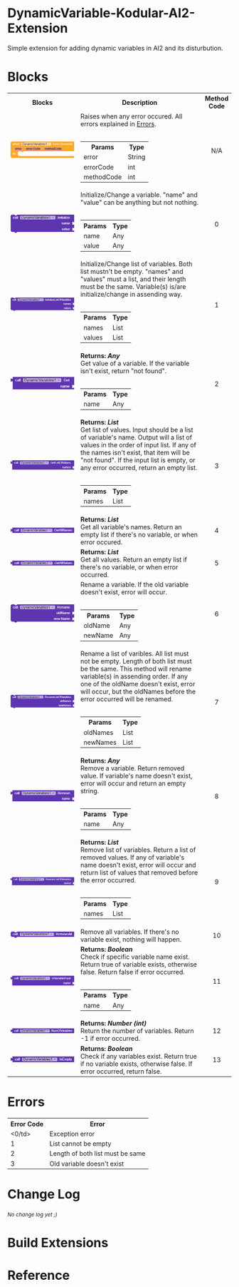 # DynamicVariable-Kodular-AI2-Extension
Simple extension for adding dynamic variables in AI2 and its disturbution.

# Blocks

<table style = "width:100%">
	<tr>
		<th width = "35%">Blocks</th>
		<th width = "60%">Description</th>
		<th width = "5%">Method Code</th>
	</tr>
	<tr>
		<td>
			<img src = "assets/WhenErrorOccurred.png">
		</td>
		<td>Raises when any error occured. All errors explained in <a href="https://github.com/WaterMelonOof/DynamicVariables-Kodular-AI2-Extension/blob/master/README.md#errors">Errors</a>. <br><br>
		<table>
			<tr>
				<th>Params</th>
				<th>Type</th>
			</tr>
			<tr>
				<td>error</td>
				<td>String</td>
			</tr>
			<tr>
				<td>errorCode</td>
				<td>int</td>
			</tr>
			<tr>
				<td>methodCode</td>
				<td>int</td>
			<tr>
			</table>
		</td>
		<td align = "center">N/A</td>
	</tr>
	<tr>
		<td>
			<img src = "assets/Initialize.png">
		</td>
		<td>Initialize/Change a variable. "name" and "value" can be anything but not nothing. <br><br>
		<table>
			<tr>
				<th>Params</th>
				<th>Type</th>
			</tr>
			<tr>
				<td>name</td>
				<td>Any</td>
			</tr>
			<tr>
				<td>value</td>
				<td>Any</td>
			</tr>
			</table>
		</td>
		<td align = "center">0</td>
	</tr>
	<tr>
		<td>
			<img src = "assets/InitializeListOfVariables.png">
		</td>
		<td>Initialize/Change list of variables. Both list mustn't be empty. "names" and "values" must a list, and their length must be the same. Variable(s) is/are initialize/change in assending way.<br><br>
		<table>
			<tr>
				<th>Params</th>
				<th>Type</th>
			</tr>
			<tr>
				<td>names</td>
				<td>List</td>
			</tr>
			<tr>
				<td>values</td>
				<td>List</td>
			</tr>
			</table>
		</td>
		<td align = "center">1</td>
	</tr>
	<tr>
		<td>
			<img src = "assets/Get.png">
		</td>
		<td><b>Returns: <i>Any</i></b><br>Get value of a variable. If the variable isn't exist, return "not found".<br><br>
		<table>
			<tr>
				<th>Params</th>
				<th>Type</th>
			</tr>
			<tr>
				<td>name</td>
				<td>Any</td>
			</tr>
			</table>
		</td>
		<td align = "center">2</td>
	</tr>
	<tr>
		<td>
			<img src = "assets/GetListOfValues.png">
		</td>
		<td><b>Returns: <i>List</i></b><br>Get list of values. Input should be a list of variable's name. Output will a list of values in the order of input list. If any of the names isn't exist, that item will be "not found". If the input list is empty, or any error occurred, return an empty list.<br><br>
		<table>
			<tr>
				<th>Params</th>
				<th>Type</th>
			</tr>
			<tr>
				<td>names</td>
				<td>List</td>
			</tr>
			</table>
		</td>
		<td align = "center">3</td>
	</tr>
	<tr>
		<td>
			<img src = "assets/GetAllNames.png">
		</td>
		<td><b>Returns: <i>List</i></b><br>Get all variable's names. Return an empty list if there's no variable, or when error occured.</td>
		<td align = "center">4</td>
	</tr>
	<tr>
		<td>
			<img src = "assets/GetAllValues.png">
		</td>
		<td><b>Returns: <i>List</i></b><br>Get all values. Return an empty list if there's no variable, or when error occurred.</td>
		<td align = "center">5</td>
	</tr>
	<tr>
		<td>
			<img src = "assets/Rename.png">
		</td>
		<td>Rename a variable. If the old variable doesn't exist, error will occur.<br><br>
		<table>
			<tr>
				<th>Params</th>
				<th>Type</th>
			</tr>
			<tr>
				<td>oldName</td>
				<td>Any</td>
			</tr>
			<tr>
				<td>newName</td>
				<td>Any</td>
			</tr>
		</table>
		</td>
		<td align = "center">6</td>
	</tr>
	<tr>
		<td>
			<img src = "assets/RenameListOfVariables.png">
		</td>
		<td>Rename a list of varibles. All list must not be empty. Length of both list must be the same. This method will rename variable(s) in assending order. If any one of the oldName doesn't exist, error will occur, but the oldNames before the error occurred will be renamed.<br><br>
		<table>
			<tr>
				<th>Params</th>
				<th>Type</th>
			</tr>
			<tr>
				<td>oldNames</td>
				<td>List</td>
			</tr>
			<tr>
				<td>newNames</td>
				<td>List</td>
			</tr>
		</table>
		</td>
		<td align = "center">7</td>
	</tr>
	<tr>
		<td>
			<img src = "assets/Remove.png">
		</td>
		<td><b>Returns: <i>Any</i></b><br>Remove a variable. Return removed value. If variable's name doesn't exist, error will occur and return an empty string.<br><br>
		<table>
			<tr>
				<th>Params</th>
				<th>Type</th>
			</tr>
			<tr>
				<td>name</td>
				<td>Any</td>
			</tr>
			</table>
		</td>
		<td align = "center">8</td>
	</tr>
	<tr>
		<td>
			<img src = "assets/RemoveListOfVariables.png">
		</td>
		<td><b>Returns: <i>List</i></b><br>Remove list of variables. Return a list of removed values. If any of variable's name doesn't exist, error will occur and return list of values that removed before the error occurred.<br><br>
		<table>
			<tr>
				<th>Params</th>
				<th>Type</th>
			</tr>
			<tr>
				<td>names</td>
				<td>List</td>
			</tr>
			</table>
		</td>
		<td align = "center">9</td>
	</tr>
	<tr>
		<td>
			<img src = "assets/RemoveAll.png">
		</td>
		<td>Remove all variables. If there's no variable exist, nothing will happen.</td>
		<td align = "center">10</td>
	</tr>
	<tr>
		<td>
			<img src = "assets/IsVariableExist.png">
		</td>
		<td><b>Returns: <i>Boolean</i></b><br>Check if specific variable name exist. Return true of variable exists, otherwise false. Return false if error occurred.<br><br>
		<table>
			<tr>
				<th>Params</th>
				<th>Type</th>
			</tr>
			<tr>
				<td>name</td>
				<td>Any</td>
			</tr>
			</table>
		</td>
		<td align = "center">11</td>
	</tr>
	<tr>
		<td>
			<img src = "assets/NumOfVariables.png">
		</td>
		<td><b>Returns: <i>Number (int)</i></b><br>Return the number of variables. Return -1 if error occurred.</td>
		<td align = "center">12</td>
	</tr>
	<tr>
		<td>
			<img src = "assets/IsEmpty.png">
		</td>
		<td><b>Returns: <i>Boolean</i></b><br>Check if any variables exist. Return true if no variable exists, otherwise false. If error occurred, return false.</td>
		<td align = "center">13</td>
	</tr>
		</table>
	
# Errors

<table>
	<tr>
		<th>Error Code</th>
		<th>Error</th>
	</tr>
	<tr>
		<td><0/td>
		<td>Exception error</td>
	</tr>
	<tr>
		<td>1</td>
		<td>List cannot be empty</td>
	</tr>
	<tr>
		<td>2</td>
		<td>Length of both list must be same</td>
	</tr>
	<tr>
		<td>3</td>
		<td>Old variable doesn't exist</td>
	</tr>
</table>
	
# Change Log
<small><i>No change log yet ;)</i></small>

# Build Extensions


# Reference
